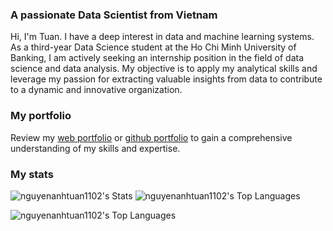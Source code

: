 <h3 align="left">A passionate Data Scientist from Vietnam</h3>

Hi, I'm Tuan. I have a deep interest in data and machine learning systems. As a third-year Data Science student at the Ho Chi Minh University of Banking, I am actively seeking an internship position in the field of data science and data analysis. My objective is to apply my analytical skills and leverage my passion for extracting valuable insights from data to contribute to a dynamic and innovative organization.

<h3 align="left">My portfolio</h3>
Review my <a href="https://nguyenanhtuan1102.github.io/">web portfolio</a> or <a href="https://github.com/nguyenanhtuan1102/portfolio">github portfolio</a> to gain a comprehensive understanding of my skills and expertise.

<h3 align="left">My stats</h3>

![nguyenanhtuan1102's Stats](https://github-readme-stats.vercel.app/api?username=nguyenanhtuan1102&theme=dark&show_icons=true&hide_border=true&count_private=true) ![nguyenanhtuan1102's Top Languages](https://github-readme-stats.vercel.app/api/top-langs/?username=nguyenanhtuan1102&theme=dark&show_icons=true&hide_border=true&layout=compact)


![nguyenanhtuan1102's Top Languages](https://github-readme-stats.vercel.app/api/top-langs/?username=nguyenanhtuan1102&theme=dark&show_icons=true&hide_border=true&layout=compact)
